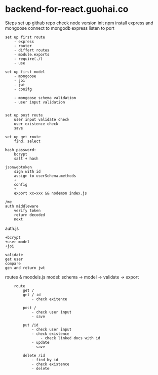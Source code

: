# backend-for-react.guohai.co




Steps 
	set up github repo 
	check node version 
	init npm 
	install express and mongoose 
	connect to mongodb 
	express listen to port 

	set up first route 
        - express 
        - router 
        - differt routes
        - module.exports
        - require(./)
        - use

    set up first model 
        - mongoose
        - joi
        - jwt 
        - conifg 

        - mongoose schema validation 
        - user input validation 


    set up post route 
        user input validate check 
        user existence check 
        save 
    
    set up get route 
        find, select 
    
    hash password: 
        bcrypt 
        salt + hash

    jsonwebtoken
        sign with id 
        assign to userSchema.methods
        +
        config 
        +
        export xx=xxx && nodemon index.js

    /me 
    auth middleware 
        verify token
        return decoded
        next




auth.js 

    +bcrypt 
    +user model 
    +joi

    validate 
    get user 
    compare 
    gen and return jwt 


routes & moodels.js 
    model: 
        schema -> model -> validate -> export 

        route
            get / 
            get / id
                - check exitence 

            post /  
                - check user input
                - save

            put /id
                - check user input
                - check existence
                    - check linked docs with id 
                - update
                - save

            delete /id
                - find by id 
                - check existence 
                - delete 
            

    